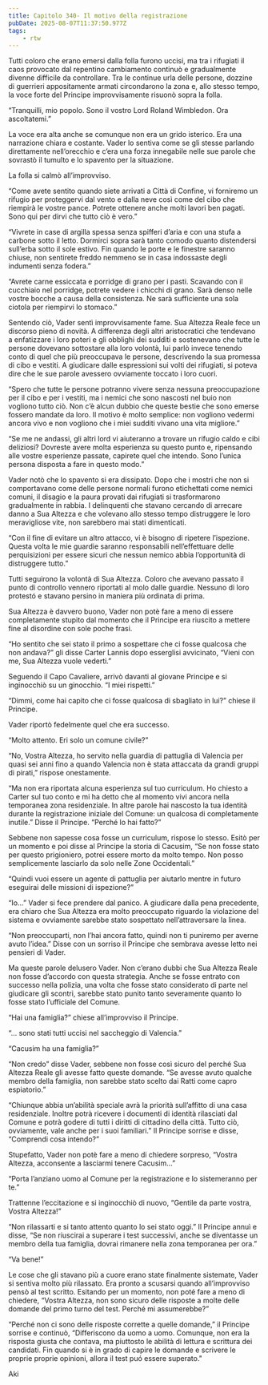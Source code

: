 ```yaml
---
title: Capitolo 340- Il motivo della registrazione
pubDate: 2025-08-07T11:37:50.977Z
tags:
    - rtw
---
```











Tutti coloro che erano emersi dalla folla furono uccisi, ma tra i rifugiati il caos provocato dal repentino cambiamento continuò e gradualmente divenne difficile da controllare. Tra le continue urla delle persone, dozzine di guerrieri appositamente armati circondarono la zona e, allo stesso tempo, la voce forte del Principe improvvisamente risuonò sopra la folla.


“Tranquilli, mio popolo. Sono il vostro Lord Roland Wimbledon. Ora ascoltatemi.”


La voce era alta anche se comunque non era un grido isterico. Era una narrazione chiara e costante. Vader lo sentiva come se gli stesse parlando direttamente nell’orecchio e c’era una forza innegabile nelle sue parole che sovrastò il tumulto e lo spavento per la situazione.


La folla si calmò all’improvviso.


“Come avete sentito quando siete arrivati a Città di Confine, vi forniremo un rifugio per proteggervi dal vento e dalla neve così come del cibo che riempirà le vostre pance. Potrete ottenere anche molti lavori ben pagati. Sono qui per dirvi che tutto ciò è vero.”


“Vivrete in case di argilla spessa senza spifferi d’aria e con una stufa a carbone sotto il letto. Dormirci sopra sarà tanto comodo quanto distendersi sull’erba sotto il sole estivo. Fin quando le porte e le finestre saranno chiuse, non sentirete freddo nemmeno se in casa indossaste degli indumenti senza fodera.”


“Avrete carne essiccata e porridge di grano per i pasti. Scavando con il cucchiaio nel porridge, potrete vedere i chicchi di grano. Sarà denso nelle vostre bocche a causa della consistenza. Ne sarà sufficiente una sola ciotola per riempirvi lo stomaco.”


Sentendo ciò, Vader sentì improvvisamente fame. Sua Altezza Reale fece un discorso pieno di novità. A differenza degli altri aristocratici che tendevano a enfatizzare i loro poteri e gli obblighi dei sudditi e sostenevano che tutte le persone dovevano sottostare alla loro volontà, lui parlò invece tenendo conto di quel che più preoccupava le persone, descrivendo la sua promessa di cibo e vestiti. A giudicare dalle espressioni sui volti dei rifugiati, si poteva dire che le sue parole avessero ovviamente toccato i loro cuori.


“Spero che tutte le persone potranno vivere senza nessuna preoccupazione per il cibo e per i vestiti, ma i nemici che sono nascosti nel buio non vogliono tutto ciò. Non c’è alcun dubbio che queste bestie che sono emerse fossero mandate da loro. Il motivo è molto semplice: non vogliono vedermi ancora vivo e non vogliono che i miei sudditi vivano una vita migliore.”


“Se me ne andassi, gli altri lord vi aiuteranno a trovare un rifugio caldo e cibi deliziosi? Dovreste avere molta esperienza su questo punto e, ripensando alle vostre esperienze passate, capirete quel che intendo. Sono l’unica persona disposta a fare in questo modo.”


Vader notò che lo spavento si era dissipato. Dopo che i mostri che non si comportavano come delle persone normali furono etichettati come nemici comuni, il disagio e la paura provati dai rifugiati si trasformarono gradualmente in rabbia. I delinquenti che stavano cercando di arrecare danno a Sua Altezza e che volevano allo stesso tempo distruggere le loro meravigliose vite, non sarebbero mai stati dimenticati.


“Con il fine di evitare un altro attacco, vi è bisogno di ripetere l’ispezione. Questa volta le mie guardie saranno responsabili nell’effettuare delle perquisizioni per essere sicuri che nessun nemico abbia l’opportunità di distruggere tutto.”


Tutti seguirono la volontà di Sua Altezza. Coloro che avevano passato il punto di controllo vennero riportati al molo dalle guardie. Nessuno di loro protestó e stavano persino in maniera più ordinata di prima.


Sua Altezza è davvero buono, Vader non potè fare a meno di essere completamente stupito dal momento che il Principe era riuscito a mettere fine al disordine con sole poche frasi.


“Ho sentito che sei stato il primo a sospettare che ci fosse qualcosa che non andava?” gli disse Carter Lannis dopo esserglisi avvicinato, “Vieni con me, Sua Altezza vuole vederti.”


Seguendo il Capo Cavaliere, arrivò davanti al giovane Principe e si inginocchiò su un ginocchio. “I miei rispetti.”


“Dimmi, come hai capito che ci fosse qualcosa di sbagliato in lui?” chiese il Principe.


Vader riportò fedelmente quel che era successo.


“Molto attento. Eri solo un comune civile?”


“No, Vostra Altezza, ho servito nella guardia di pattuglia di Valencia per quasi sei anni fino a quando Valencia non è stata attaccata da grandi gruppi di pirati,” rispose onestamente.


“Ma non era riportata alcuna esperienza sul tuo curriculum. Ho chiesto a Carter sul tuo conto e mi ha detto che al momento vivi ancora nella temporanea zona residenziale. In altre parole hai nascosto la tua identità durante la registrazione iniziale del Comune: un qualcosa di completamente inutile.” Disse il Principe. “Perché lo hai fatto?”


Sebbene non sapesse cosa fosse un curriculum, rispose lo stesso. Esitò per un momento e poi disse al Principe la storia di Cacusim, “Se non fosse stato per questo prigioniero, potrei essere morto da molto tempo. Non posso semplicemente lasciarlo da solo nelle Zone Occidentali.”


“Quindi vuoi essere un agente di pattuglia per aiutarlo mentre in futuro eseguirai delle missioni di ispezione?”


“Io…” Vader si fece prendere dal panico. A giudicare dalla pena precedente, era chiaro che Sua Altezza era molto preoccupato riguardo la violazione del sistema e ovviamente sarebbe stato sospettato nell’attraversare la linea.


“Non preoccuparti, non l’hai ancora fatto, quindi non ti puniremo per averne avuto l’idea.” Disse con un sorriso il Principe che sembrava avesse letto nei pensieri di Vader.


Ma queste parole delusero Vader. Non c’erano dubbi che Sua Altezza Reale non fosse d’accordo con questa strategia. Anche se fosse entrato con successo nella polizia, una volta che fosse stato considerato di parte nel giudicare gli scontri, sarebbe stato punito tanto severamente quanto lo fosse stato l’ufficiale del Comune.


“Hai una famiglia?” chiese all’improvviso il Principe.


“… sono stati tutti uccisi nel saccheggio di Valencia.”


“Cacusim ha una famiglia?”


“Non credo” disse Vader, sebbene non fosse così sicuro del perché Sua Altezza Reale gli avesse fatto queste domande. “Se avesse avuto qualche membro della famiglia, non sarebbe stato scelto dai Ratti come capro espiatorio.”


“Chiunque abbia un’abilità speciale avrà la priorità sull’affitto di una casa residenziale. Inoltre potrà ricevere i documenti di identità rilasciati dal Comune e potrà godere di tutti i diritti di cittadino della città. Tutto ciò, ovviamente, vale anche per i suoi familiari.” Il Principe sorrise e disse, “Comprendi cosa intendo?”


Stupefatto, Vader non potè fare a meno di chiedere sorpreso, “Vostra Altezza, acconsente a lasciarmi tenere Cacusim…”


“Porta l’anziano uomo al Comune per la registrazione e lo sistemeranno per te.”


Trattenne l’eccitazione e si inginocchiò di nuovo, “Gentile da parte vostra, Vostra Altezza!”


“Non rilassarti e si tanto attento quanto lo sei stato oggi.” Il Principe annuì e disse, “Se non riuscirai a superare i test successivi, anche se diventasse un membro della tua famiglia, dovrai rimanere nella zona temporanea per ora.”


“Va bene!”


Le cose che gli stavano più a cuore erano state finalmente sistemate, Vader si sentiva molto più rilassato. Era pronto a scusarsi quando all’improvviso pensò al test scritto. Esitando per un momento, non poté fare a meno di chiedere, “Vostra Altezza, non sono sicuro delle risposte a molte delle domande del primo turno del test. Perché mi assumerebbe?”


“Perché non ci sono delle risposte corrette a quelle domande,” il Principe sorrise e continuò, “Differiscono da uomo a uomo. Comunque, non era la risposta giusta che contava, ma piuttosto le abilità di lettura e scrittura dei candidati. Fin quando si è in grado di capire le domande e scrivere le proprie proprie opinioni, allora il test puó essere superato."






Aki 




                                


                                



